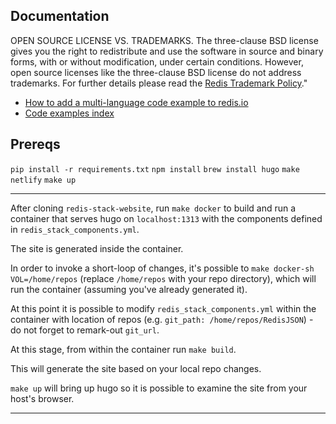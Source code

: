 ## Documentation

OPEN SOURCE LICENSE VS. TRADEMARKS. The three-clause BSD license gives you the right to redistribute and use the software in source and binary forms, with or without modification, under certain conditions. However, open source licenses like the three-clause BSD license do not address trademarks. For further details please read the [Redis Trademark Policy](https://www.redis.com/legal/trademark-policy)."

- [How to add a multi-language code example to redis.io](https://redis-stack.github.io/redis-stack-website/)
- [Code examples index](https://redis-stack.github.io/redis-stack-website/examples/)

## Prereqs
`pip install -r requirements.txt`
`npm install`
`brew install hugo`
`make netlify`
`make up`

---

After cloning `redis-stack-website`, run `make docker` to build and run a container that serves hugo on `localhost:1313` with the components defined in `redis_stack_components.yml`.

The site is generated inside the container.

In order to invoke a short-loop of changes, it's possible to `make docker-sh VOL=/home/repos` (replace `/home/repos` with your repo directory), which will run the container (assuming you've already generated it).

At this point it is possible to modify `redis_stack_components.yml` within the container with location of repos  (e.g. `git_path: /home/repos/RedisJSON`) - do not forget to remark-out `git_url`.

At this stage, from within the container run `make build`.

This will generate the site based on your local repo changes.

`make up` will bring up hugo so it is possible to examine the site from your host's browser.

---

